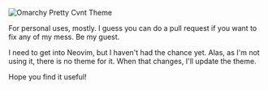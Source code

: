 ![Omarchy Pretty Cvnt Theme](https://pxscdn.com/public/m/_v2/859601452132141722/33cc9b949-339791/ccJZXLKDqEAa/JJZtkp3JwlTS57nEjjCsNHF1WUjnTrW5lN8qhVC3.png)

For personal uses, mostly. I guess you can do a pull request if you want to fix any of my mess. Be my guest.

I need to get into Neovim, but I haven't had the chance yet. Alas, as I'm not using it, there is no theme for it. When that changes, I'll update the theme.

Hope you find it useful!
